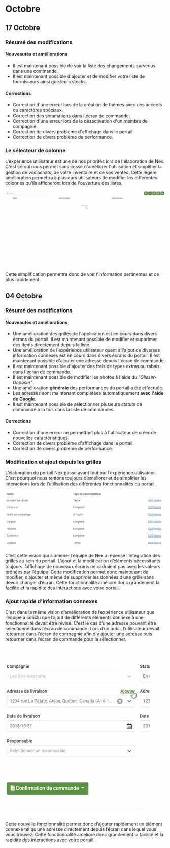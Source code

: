 # Octobre

## 17 Octobre

### Résumé des modifications

#### Nouveautés et améliorations

* Il est maintenant possible de voir la liste des changements survenus dans une commande.
* Il est maintenant possible d'ajouter et de modifier votre liste de fournisseurs ainsi que leurs stocks.

#### Corrections

* Correction d'une erreur lors de la création de thèmes avec des accents ou caractères spéciaux.
* Correction des sommations dans l'écran de commande.
* Correction d'une erreur lors de la désactivation d'un membre de compagnie.
* Correction de divers problème d'affichage dans le portail.
* Correction de divers problème de performance.

### Le sélecteur de colonne

L'expérience utilisateur est une de nos priorités lors de l'élaboration de Nex. C'est ce qui nous permet sans cesse d'améliorer l'utilisation et simplifier la gestion de vos achats, de votre inventaire et de vos ventes. Cette légère amélioration permettra à plusieurs utilisateurs de modifier les différentes colonnes qu'ils afficheront lors de l'ouverture des listes.

![](../../.gitbook/assets/columnselection.gif)

Cette simplification permettra donc de voir l'information pertinentes et ce plus rapidement.

## 04 Octobre

### Résumé des modifications

#### Nouveautés et améliorations <a id="nouveautes-et-ameliorations"></a>

* Une amélioration des grilles de l'application est en cours dans divers écrans du portail. Il est maintenant possible de modifier et supprimer des items directement depuis la liste.
* Une amélioration de l'expérience utilisateur quant à l'ajout de diverses information connexes est en cours dans divers écrans du portail. Il est maintenant possible d'ajouter une adresse depuis l'écran de commande.
* Il est maintenant possible d'ajouter des frais de types extras ou rabais dans l'écran de commande.
* Il est maintenant possible de modifier les photos à l'aide du _"Glisser-Déposer"_.
* Une amélioration **générale** des performances du portail a été effectuée.
* Les adresses sont maintenant complétées automatiquement **avec l'aide de Google**.
* Il est maintenant possible de sélectionner plusieurs statuts de commande à la fois dans la liste de commandes.

#### **Corrections** <a id="corrections"></a>

* Correction d'une erreur ne permettant plus à l'utilisateur de créer de nouvelles caractéristiques.
* Correction de divers problème d'affichage dans le portail.
* Correction de divers problème de performance.

### Modification et ajout depuis les grilles

L’élaboration du portail Nex passe avant tout par l’expérience utilisateur. C’est pourquoi nous tentons toujours d’améliorer et de simplifier les interactions lors de l’utilisation des différentes fonctionnalités du portail.

![](../../.gitbook/assets/inlineedit.gif)

C’est cette vision qui à amener l’équipe de Nex a repensé l’intégration des grilles au sein du portail. L’ajout et la modification d’éléments nécessitants toujours l’affichage de nouveaux écrans ne cadraient pas avec les valeurs prônées par l’équipe. Cette modification permet donc maintenant de modifier, d’ajouter et même de supprimer les données d’une grille sans devoir changer d’écran. Cette fonctionnalité améliore donc grandement la facilité et la rapidité des interactions avec votre portail.

### Ajout rapide d'information connexes

C’est dans la même vision d’amélioration de l’expérience utilisateur que l’équipe a conclu que l’ajout de différents éléments connexe à une fonctionnalité devait être révisé. C’est le cas d’une adresse pouvant être sélectionné dans l’écran de commande. Lors d’un oubli, l’utilisateur devait retourner dans l’écran de compagnie afin d’y ajouter une adresse puis retourner dans l’écran de commande pour la sélectionner.

![](../../.gitbook/assets/quickadd.gif)

Cette nouvelle fonctionnalité permet donc d’ajouter rapidement un élément connexe tel qu’une adresse directement depuis l’écran dans lequel vous vous trouvez. Cette fonctionnalité améliore donc grandement la facilité et la rapidité des interactions avec votre portail.

